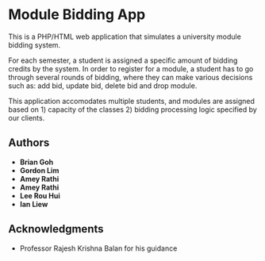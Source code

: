 # Module Bidding App

This is a PHP/HTML web application that simulates a university module bidding system. 

For each semester, a student is assigned a specific amount of bidding credits by the system. In order to register for a module, a student has to go through several rounds of bidding, where they can make various decisions such as: add bid, update bid, delete bid and drop module.

This application accomodates multiple students, and modules are assigned based on 1) capacity of the classes 2) bidding processing logic specified by our clients.


## Authors

* **Brian Goh** 
* **Gordon Lim**
* **Amey Rathi** 
* **Amey Rathi** 
* **Lee Rou Hui** 
* **Ian Liew** 


## Acknowledgments

* Professor Rajesh Krishna Balan for his guidance